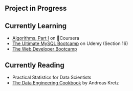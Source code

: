 ## Project in Progress



## Currently Learning
- [Algorithms, Part I](https://www.coursera.org/learn/algorithms-part1/) on Coursera
- [The Ultimate MySQL Bootcamp](https://www.udemy.com/the-ultimate-mysql-bootcamp-go-from-sql-beginner-to-expert/) on Udemy (Section 16)
- [The Web Developer Bootcamp](https://www.udemy.com/course/the-web-developer-bootcamp/)

## Currently Reading
- Practical Statistics for Data Scientists
- [The Data Engineering Cookbook](https://github.com/andkret/Cookbook/) by Andreas Kretz



